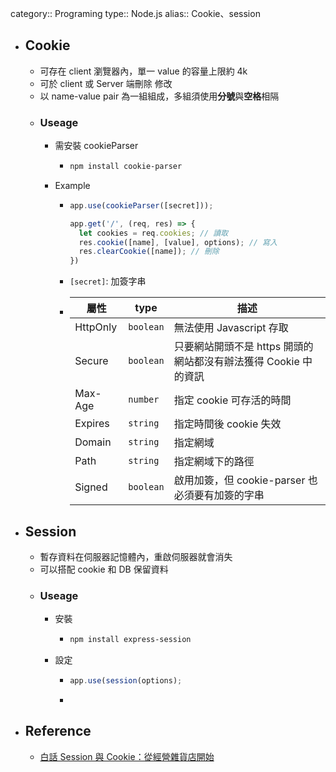 category:: Programing
type:: Node.js
alias:: Cookie、session

- ## Cookie
	- 可存在 client 瀏覽器內，單一 value 的容量上限約 4k
	- 可於 client 或 Server 端刪除 修改
	- 以 name-value pair 為一組組成，多組須使用**分號**與**空格**相隔
	- ### Useage
		- 需安裝 cookieParser
			- ```bash
			  npm install cookie-parser
			  ```
		- Example
			- ```javascript
			  app.use(cookieParser([secret]));
			  
			  app.get('/', (req, res) => {
			    let cookies = req.cookies; // 讀取
			    res.cookie([name], [value], options); // 寫入
			    res.clearCookie([name]); // 刪除
			  })
			  ```
			- `[secret]`: 加簽字串
			- |屬性|type|描述|
			  |--|--|--|
			  |HttpOnly|`boolean`|無法使用 Javascript 存取|
			  |Secure|`boolean`|只要網站開頭不是 https 開頭的網站都沒有辦法獲得 Cookie 中的資訊|
			  |Max-Age|`number`|指定 cookie 可存活的時間|
			  |Expires|`string`|指定時間後 cookie 失效|
			  |Domain|`string`|指定網域|
			  |Path|`string`|指定網域下的路徑|
			  |Signed|`boolean`|啟用加簽，但 cookie-parser 也必須要有加簽的字串|
- ## Session
	- 暫存資料在伺服器記憶體內，重啟伺服器就會消失
	- 可以搭配 cookie 和 DB  保留資料
	- ### Useage
		- 安裝
			- ```bash
			  npm install express-session
			  ```
		- 設定
			- ```javascript
			  app.use(session(options);
			  ```
			-
- ## Reference
	- [白話 Session 與 Cookie：從經營雜貨店開始](https://hulitw.medium.com/session-and-cookie-15e47ed838bc)